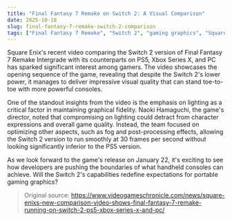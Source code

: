 ```yaml
---
title: "Final Fantasy 7 Remake on Switch 2: A Visual Comparison"
date: 2025-10-18
slug: final-fantasy-7-remake-switch-2-comparison
tags: ["Final Fantasy 7 Remake", "Switch 2", "gaming graphics", "Square Enix"]
---
```

Square Enix's recent video comparing the Switch 2 version of Final Fantasy 7 Remake Intergrade with its counterparts on PS5, Xbox Series X, and PC has sparked significant interest among gamers. The video showcases the opening sequence of the game, revealing that despite the Switch 2's lower power, it manages to deliver impressive visual quality that can stand toe-to-toe with more powerful consoles.

One of the standout insights from the video is the emphasis on lighting as a critical factor in maintaining graphical fidelity. Naoki Hamaguchi, the game's director, noted that compromising on lighting could detract from character expressions and overall game quality. Instead, the team focused on optimizing other aspects, such as fog and post-processing effects, allowing the Switch 2 version to run smoothly at 30 frames per second without looking significantly inferior to the PS5 version.

As we look forward to the game's release on January 22, it's exciting to see how developers are pushing the boundaries of what handheld consoles can achieve. Will the Switch 2's capabilities redefine expectations for portable gaming graphics?

> Original source: https://www.videogameschronicle.com/news/square-enixs-new-comparison-video-shows-final-fantasy-7-remake-running-on-switch-2-ps5-xbox-series-x-and-pc/